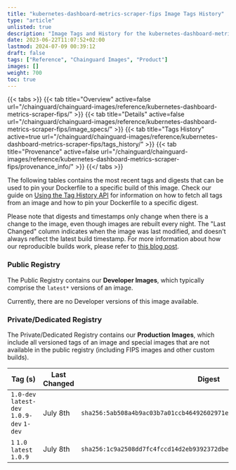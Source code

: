 ```yaml
---
title: "kubernetes-dashboard-metrics-scraper-fips Image Tags History"
type: "article"
unlisted: true
description: "Image Tags and History for the kubernetes-dashboard-metrics-scraper-fips Chainguard Image"
date: 2023-06-22T11:07:52+02:00
lastmod: 2024-07-09 00:39:12
draft: false
tags: ["Reference", "Chainguard Images", "Product"]
images: []
weight: 700
toc: true
---
```


{{< tabs >}}
{{< tab title="Overview" active=false url="/chainguard/chainguard-images/reference/kubernetes-dashboard-metrics-scraper-fips/" >}}
{{< tab title="Details" active=false url="/chainguard/chainguard-images/reference/kubernetes-dashboard-metrics-scraper-fips/image_specs/" >}}
{{< tab title="Tags History" active=true url="/chainguard/chainguard-images/reference/kubernetes-dashboard-metrics-scraper-fips/tags_history/" >}}
{{< tab title="Provenance" active=false url="/chainguard/chainguard-images/reference/kubernetes-dashboard-metrics-scraper-fips/provenance_info/" >}}
{{</ tabs >}}

The following tables contains the most recent tags and digests that can be used to pin your Dockerfile to a specific build of this image. Check our guide on [Using the Tag History API](/chainguard/chainguard-images/using-the-tag-history-api/) for information on how to fetch all tags from an image and how to pin your Dockerfile to a specific digest.

Please note that digests and timestamps only change when there is a change to the image, even though images are rebuilt every night. The "Last Changed" column indicates when the image was last modified, and doesn't always reflect the latest build timestamp. For more information about how our reproducible builds work, please refer to [this blog post](https://www.chainguard.dev/unchained/reproducing-chainguards-reproducible-image-builds).

### Public Registry
The Public Registry contains our **Developer Images**, which typically comprise the `latest*` versions of an image.

Currently, there are no Developer versions of this image available.

### Private/Dedicated Registry
The Private/Dedicated Registry contains our **Production Images**, which include all versioned tags of an image and special images that are not available in the public registry (including FIPS images and other custom builds).

| Tag (s)                                     | Last Changed | Digest                                                                    |
|---------------------------------------------|--------------|---------------------------------------------------------------------------|
|  `1.0-dev` `latest-dev` `1.0.9-dev` `1-dev` | July 8th     | `sha256:5ab508a4b9ac03b7a01ccb46492602971ec421632c8305384b1b3bc4a6fa4f83` |
|  `1` `1.0` `latest` `1.0.9`                 | July 8th     | `sha256:1c9a2508dd7fc4fccd14d2eb9392372dbe8ad5dd7cefbd96b9e82cda36f3a411` |

